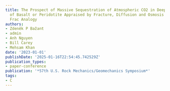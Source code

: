 ```yaml
---
title: The Prospect of Massive Sequestration of Atmospheric CO2 in Deep Formations
  of Basalt or Peridotite Appraised by Fracture, Diffusion and Osmosis Analysis and
  Frac Analogy
authors:
- Zdeněk P Bažant
- admin
- Anh Nguyen
- Bill Carey
- Mehsam Khan
date: '2023-01-01'
publishDate: '2025-01-16T22:54:45.742529Z'
publication_types:
- paper-conference
publication: '*57th U.S. Rock Mechanics/Geomechanics Symposium*'
tags:
- C
---
```

